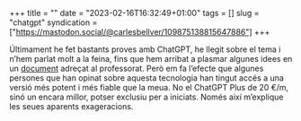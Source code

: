 +++
title = ""
date = "2023-02-16T16:32:49+01:00"
tags = []
slug = "chatgpt"
syndication = ["https://mastodon.social/@carlesbellver/109875138815647886"]
+++

Últimament he fet bastants proves amb ChatGPT, he llegit sobre el tema i n’hem parlat molt a la feina, fins que hem arribat a plasmar algunes idees en un [document](https://cent.uji.es/pub/chatgpt) adreçat al professorat. Però em fa l’efecte que algunes persones que han opinat sobre aquesta tecnologia han tingut accés a una versió més potent i més fiable que la meua. No el ChatGPT Plus de 20 €/m, sinó un encara millor, potser exclusiu per a iniciats. Només així m’explique les seues aparents exageracions.
